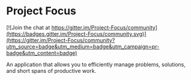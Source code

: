 # Project Focus

[![Join the chat at https://gitter.im/Project-Focus/community](https://badges.gitter.im/Project-Focus/community.svg)](https://gitter.im/Project-Focus/community?utm_source=badge&utm_medium=badge&utm_campaign=pr-badge&utm_content=badge)

An application that allows you to efficiently manage problems, solutions, and short spans of productive work.
